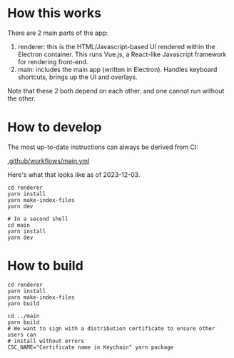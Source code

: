 # How this works

There are 2 main parts of the app:

1. renderer: this is the HTML/Javascript-based UI rendered within the Electron container. This runs Vue.js, a React-like Javascript framework for rendering front-end.
2. main: includes the main app (written in Electron). Handles keyboard shortcuts, brings up the UI and overlays.

Note that these 2 both depend on each other, and one cannot run without the other.

# How to develop

The most up-to-date instructions can always be derived from CI:

[.github/workflows/main.yml](https://github.com/Kvan7/awakened-poe2-trade2/blob/master/.github/workflows/main.yml)

Here's what that looks like as of 2023-12-03.

```shell
cd renderer
yarn install
yarn make-index-files
yarn dev

# In a second shell
cd main
yarn install
yarn dev
```

# How to build

```shell
cd renderer
yarn install
yarn make-index-files
yarn build

cd ../main
yarn build
# We want to sign with a distribution certificate to ensure other users can
# install without errors
CSC_NAME="Certificate name in Keychain" yarn package
```
